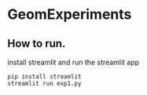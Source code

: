 # GeomExperiments  

## How to run. 
install streamlit and run the streamlit app
```
pip install streamlit
streamlit run exp1.py
```
